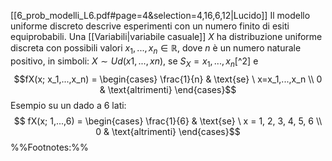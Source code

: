 [[6_prob_modelli_L6.pdf#page=4&selection=4,16,6,12|Lucido]]
Il modello uniforme discreto descrive esperimenti con un numero finito di esiti equiprobabili.
Una [[Variabili|variabile casuale]] $X$ ha distribuzione uniforme discreta con possibili valori $x_1, . . . , x_n \in \mathbb{R}$, dove $n$ è un numero naturale positivo, in simboli: $X \sim Ud(x1, . . . , xn)$, se $S_X = {x_1, . . . , x_n}$[^2] e
$$fX(x; x_1,...,x_n) = \begin{cases}
\frac{1}{n} & \text{se} \ x=x_1,...,x_n \\
0 & \text{altrimenti}
\end{cases}$$
Esempio su un dado a 6 lati:
$$ fX(x; 1,...,6) = \begin{cases} \frac{1}{6} & \text{se} \ x = 1, 2, 3, 4, 5, 6 \\
0 & \text{altrimenti}
\end{cases}$$
%%Footnotes:%%